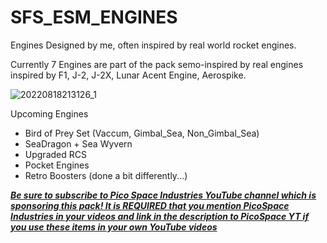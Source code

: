 # SFS_ESM_ENGINES
Engines Designed by me, often inspired by real world rocket engines.

Currently 7 Engines are part of the pack semo-inspired by real engines inspired by F1, J-2, J-2X, Lunar Acent Engine, Aerospike.

![20220818213126_1](https://user-images.githubusercontent.com/109048742/185523154-ca4ae8d2-5d79-43ce-8287-4015bcfb7ffe.jpg)

Upcoming Engines
- Bird of Prey Set (Vaccum, Gimbal_Sea, Non_Gimbal_Sea)
- SeaDragon + Sea Wyvern
- Upgraded RCS
- Pocket Engines
- Retro Boosters (done a bit differently...)

[**_Be sure to subscribe to Pico Space Industries YouTube channel which is sponsoring this pack! It is REQUIRED that you mention PicoSpace Industries in your videos and link in the description to PicoSpace YT if you use these items in your own YouTube videos_**](https://www.youtube.com/channel/UCgPjBqQ1IptrZai4oLVZrXA/?sub_confirmation=1)
